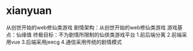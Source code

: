 # xianyuan
从创世开始的web修仙类游戏
剧情架构：从创世开始的web修仙类游戏
游戏基点：仙缘值
终极目标：不为剧情所限制的仙侠类游戏平台
1.前后端分离
2.前端采用vue
3.后端采用jeecg
4.通信采用传统的剧情模式
